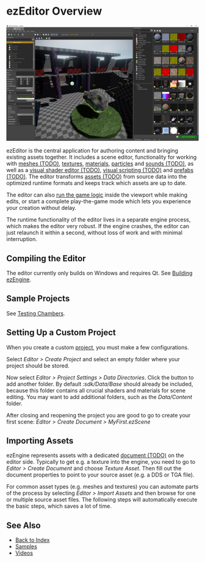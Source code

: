 # ezEditor Overview

<!-- TODO: This page needs a lot more information -->

![ezEditor](media/ezEditor.jpg)

ezEditor is the central application for authoring content and bringing existing assets together. It includes a scene editor, functionality for working with [meshes (TODO)](../graphics/meshes-overview.md), [textures](../graphics/textures-overview.md), [materials](../materials/materials-overview.md), [particles](../effects/particle-effects/particle-effects-overview.md) and [sounds (TODO)](../sound/sound-overview.md), as well as a [visual shader editor (TODO)](../materials/visual-shaders.md), [visual scripting (TODO)](../custom-code/visual-script/visual-script-overview.md) and [prefabs (TODO)](../prefabs/prefabs-overview.md). The editor transforms [assets (TODO)](../assets/assets-overview.md) from source data into the optimized runtime formats and keeps track which assets are up to date.

The editor can also [run the game logic](run-scene.md) inside the viewport while making edits, or start a complete play-the-game mode which lets you experience your creation without delay.

The runtime functionality of the editor lives in a separate engine process, which makes the editor very robust. If the engine crashes, the editor can just relaunch it within a second, without loss of work and with minimal interruption.

## Compiling the Editor

The editor currently only builds on Windows and requires Qt. See [Building ezEngine](../build/building-ez.md).

## Sample Projects

See [Testing Chambers](../samples/testing-chambers.md).

## Setting Up a Custom Project

When you create a custom [project](../projects/projects-overview.md), you must make a few configurations.

Select *Editor > Create Project* and select an empty folder where your project should be stored.

Now select *Editor > Project Settings > Data Directories*. Click the button to add another folder. By default *:sdk/Data/Base* should already be included, because this folder contains all crucial shaders and materials for scene editing. You may want to add additional folders, such as the *Data/Content* folder.

After closing and reopening the project you are good to go to create your first scene: *Editor > Create Document > MyFirst.ezScene*

## Importing Assets

ezEngine represents assets with a dedicated [document (TODO)](editor-documents.md) on the editor side. Typically to get e.g. a texture into the engine, you need to go to *Editor > Create Document* and choose *Texture Asset*. Then fill out the document properties to point to your source asset (e.g. a DDS or TGA file).

For common asset types (e.g. meshes and textures) you can automate parts of the process by selecting *Editor > Import Assets* and then browse for one or multiple source asset files. The following steps will automatically execute the basic steps, which saves a lot of time.

## See Also

* [Back to Index](../index.md)
* [Samples](../samples/samples-overview.md)
* [Videos](../appendix/videos.md)
